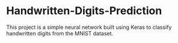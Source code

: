 # Handwritten-Digits-Prediction
This project is a simple neural network built using Keras to classify handwritten digits from the MNIST dataset.
